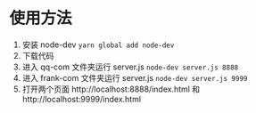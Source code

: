 # 使用方法

1. 安装 node-dev `yarn global add node-dev`
2. 下载代码
3. 进入 qq-com 文件夹运行 server.js `node-dev server.js 8888`
4. 进入 frank-com 文件夹运行 server.js `node-dev server.js 9999`
5. 打开两个页面 http://localhost:8888/index.html 和 http://localhost:9999/index.html